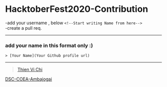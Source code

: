 <h1>HacktoberFest2020-Contribution</h1>

-add your username , below ```<!--Start writing Name from here--> ```  <br>
-create a pull req. <br>

---
### add your name in this format only :)
```
> [Your Name](Your Github profile url)
```
---

<!--Start writing Name from here-->

> [Thien Vi Chi](https://github.com/tvc12)

[DSC-COEA-Ambajogai](https://github.com/DSC-COEA-Ambajogai)

